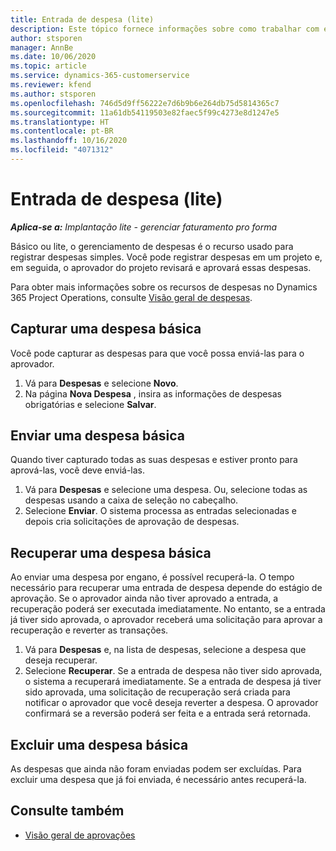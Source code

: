 ```yaml
---
title: Entrada de despesa (lite)
description: Este tópico fornece informações sobre como trabalhar com entrada de despesa em uma implantação lite.
author: stsporen
manager: AnnBe
ms.date: 10/06/2020
ms.topic: article
ms.service: dynamics-365-customerservice
ms.reviewer: kfend
ms.author: stsporen
ms.openlocfilehash: 746d5d9ff56222e7d6b9b6e264db75d5814365c7
ms.sourcegitcommit: 11a61db54119503e82faec5f99c4273e8d1247e5
ms.translationtype: HT
ms.contentlocale: pt-BR
ms.lasthandoff: 10/16/2020
ms.locfileid: "4071312"
---
```

# <a name="expense-entry-lite"></a>Entrada de despesa (lite)

_**Aplica-se a:** Implantação lite - gerenciar faturamento pro forma_

Básico ou lite, o gerenciamento de despesas é o recurso usado para registrar despesas simples. Você pode registrar despesas em um projeto e, em seguida, o aprovador do projeto revisará e aprovará essas despesas.

Para obter mais informações sobre os recursos de despesas no Dynamics 365 Project Operations, consulte [Visão geral de despesas](expense-overview.md).

## <a name="capture-a-basic-expense"></a>Capturar uma despesa básica

Você pode capturar as despesas para que você possa enviá-las para o aprovador.

1. Vá para **Despesas** e selecione **Novo**.
2. Na página **Nova Despesa** , insira as informações de despesas obrigatórias e selecione **Salvar**.

## <a name="submit-a-basic-expense"></a>Enviar uma despesa básica

Quando tiver capturado todas as suas despesas e estiver pronto para aprová-las, você deve enviá-las.

1. Vá para **Despesas** e selecione uma despesa. Ou, selecione todas as despesas usando a caixa de seleção no cabeçalho.
2. Selecione **Enviar**. O sistema processa as entradas selecionadas e depois cria solicitações de aprovação de despesas.

## <a name="recall-a-basic-expense"></a>Recuperar uma despesa básica

Ao enviar uma despesa por engano, é possível recuperá-la. O tempo necessário para recuperar uma entrada de despesa depende do estágio de aprovação.  Se o aprovador ainda não tiver aprovado a entrada, a recuperação poderá ser executada imediatamente. No entanto, se a entrada já tiver sido aprovada, o aprovador receberá uma solicitação para aprovar a recuperação e reverter as transações.

1. Vá para **Despesas** e, na lista de despesas, selecione a despesa que deseja recuperar.
2. Selecione **Recuperar**. Se a entrada de despesa não tiver sido aprovada, o sistema a recuperará imediatamente. Se a entrada de despesa já tiver sido aprovada, uma solicitação de recuperação será criada para notificar o aprovador que você deseja reverter a despesa. O aprovador confirmará se a reversão poderá ser feita e a entrada será retornada.

## <a name="delete-a-basic-expense"></a>Excluir uma despesa básica

As despesas que ainda não foram enviadas podem ser excluídas. Para excluir uma despesa que já foi enviada, é necessário antes recuperá-la.

## <a name="see-also"></a>Consulte também

- [Visão geral de aprovações](../approvals/approvals-overview.md)
